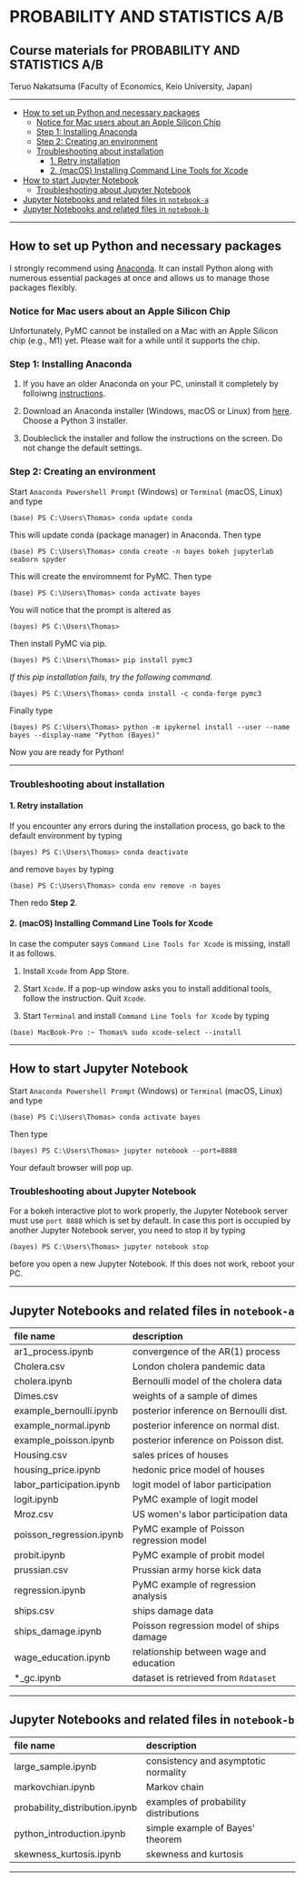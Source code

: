 # PROBABILITY AND STATISTICS A/B <!-- omit in toc -->

## Course materials for PROBABILITY AND STATISTICS A/B <!-- omit in toc -->

Teruo Nakatsuma (Faculty of Economics, Keio University, Japan)

---

- [How to set up Python and necessary packages](#how-to-set-up-python-and-necessary-packages)
  - [Notice for Mac users about an Apple Silicon Chip](#notice-for-mac-users-about-an-apple-silicon-chip)
  - [Step 1: Installing Anaconda](#step-1-installing-anaconda)
  - [Step 2: Creating an environment](#step-2-creating-an-environment)
  - [Troubleshooting about installation](#troubleshooting-about-installation)
    - [1. Retry installation](#1-retry-installation)
    - [2. (macOS) Installing Command Line Tools for Xcode](#2-macos-installing-command-line-tools-for-xcode)
- [How to start Jupyter Notebook](#how-to-start-jupyter-notebook)
  - [Troubleshooting about Jupyter Notebook](#troubleshooting-about-jupyter-notebook)
- [Jupyter Notebooks and related files in `notebook-a`](#jupyter-notebooks-and-related-files-in-notebook-a)
- [Jupyter Notebooks and related files in `notebook-b`](#jupyter-notebooks-and-related-files-in-notebook-b)

---

## How to set up Python and necessary packages

I strongly recommend using [Anaconda](https://www.anaconda.com/). It can install Python along with numerous essential packages at once and allows us to manage those packages flexibly.

### Notice for Mac users about an Apple Silicon Chip

Unfortunately, PyMC cannot be installed on a Mac with an Apple Silicon chip (e.g., M1) yet. Please wait for a while until it supports the chip.

### Step 1: Installing Anaconda

1. If you have an older Anaconda on your PC, uninstall it completely by folloiwng [instructions](https://docs.anaconda.com/anaconda/install/uninstall/).

2. Download an Anaconda installer (Windows, macOS or Linux) from [here](https://www.anaconda.com/distribution/). Choose a Python 3 installer.

3. Doubleclick the installer and follow the instructions on the screen. Do not change the default settings.

### Step 2: Creating an environment

Start `Anaconda Powershell Prompt` (Windows) or `Terminal` (macOS, Linux) and type

```IPython
(base) PS C:\Users\Thomas> conda update conda
```

This will update conda (package manager) in Anaconda. Then type

```IPython
(base) PS C:\Users\Thomas> conda create -n bayes bokeh jupyterlab seaborn spyder
```

This will create the enviromnemt for PyMC. Then type

```IPython
(base) PS C:\Users\Thomas> conda activate bayes
```

You will notice that the prompt is altered as

```IPython
(bayes) PS C:\Users\Thomas>
```

Then install PyMC via pip.

```IPython
(bayes) PS C:\Users\Thomas> pip install pymc3
```

*If this pip installation fails, try the following command.*

```IPython
(bayes) PS C:\Users\Thomas> conda install -c conda-forge pymc3
```

Finally type

```IPython
(bayes) PS C:\Users\Thomas> python -m ipykernel install --user --name bayes --display-name "Python (Bayes)"
```

Now you are ready for Python!

---

### Troubleshooting about installation

#### 1. Retry installation

If you encounter any errors during the installation process, go back to the default environment by typing

```IPython
(bayes) PS C:\Users\Thomas> conda deactivate
```

and remove `bayes` by typing

```IPython
(base) PS C:\Users\Thomas> conda env remove -n bayes
```

Then redo **Step 2**.

#### 2. (macOS) Installing Command Line Tools for Xcode

In case the computer says `Command Line Tools for Xcode` is missing,  install it as follows.

1. Install `Xcode` from App Store.

2. Start `Xcode`. If a pop-up window asks you to install additional tools, follow the instruction. Quit `Xcode`.

3. Start `Terminal` and install `Command Line Tools for Xcode` by typing

``` IPython
(base) MacBook-Pro :~ Thomas% sudo xcode-select --install
```

---

## How to start Jupyter Notebook

<!--- ### Method 1: From the command line -->

Start `Anaconda Powershell Prompt` (Windows) or `Terminal` (macOS, Linux) and type

```IPython
(base) PS C:\Users\Thomas> conda activate bayes
```

Then type

```IPython
(bayes) PS C:\Users\Thomas> jupyter notebook --port=8888
```

Your default browser will pop up.

### Troubleshooting about Jupyter Notebook

For a bokeh interactive plot to work properly, the Jupyter Notebook server must use `port 8888` which is set by default. In case this port is occupied by another Jupyter Notebook server, you need to stop it by typing

```IPython
(bayes) PS C:\Users\Thomas> jupyter notebook stop
```

before you open a new Jupyter Notebook. If this does not work, reboot your PC.

<!-- Click the `Python (Bayes)` button to create a Jupyter notebook. -->

<!-- ![Anaconda Navigator](Screenshot-JupyterLab.png) -->

<!--- ### Method 2: From Anaconda Navigator

Start `Anaconda Navigator`. You may find it in `Start Menu` (Windows) or `Launchpad` (macOS). Alternatively you just type

```IPython
(base) PS C:\Users\Thomas> anaconda-navigator
```

in `Anaconda Powershell Prompt` (Windows) or `Terminal` (macOS, Linux).

Click the `Launch` button in the `Jupyter Notebook` panel.
-->

<!-- ![Anaconda Navigator](Screenshot-AnacondaNavigator.png) -->

---

## Jupyter Notebooks and related files in `notebook-a`

| file name                 | description                              |
|:--------------------------|:-----------------------------------------|
| ar1_process.ipynb         | convergence of the AR(1) process         |
| Cholera.csv               | London cholera pandemic data             |
| cholera.ipynb             | Bernoulli model of the cholera data      |
| Dimes.csv                 | weights of a sample of dimes             |
| example_bernoulli.ipynb   | posterior inference on Bernoulli dist.   |
| example_normal.ipynb      | posterior inference on normal dist.      |
| example_poisson.ipynb     | posterior inference on Poisson dist.     |
| Housing.csv               | sales prices of houses                   |
| housing_price.ipynb       | hedonic price model of houses            |
| labor_participation.ipynb | logit model of labor participation       |
| logit.ipynb               | PyMC example of logit model              |
| Mroz.csv                  | US women's labor participation data      |
| poisson_regression.ipynb  | PyMC example of Poisson regression model |
| probit.ipynb              | PyMC example of probit model             |
| prussian.csv              | Prussian army horse kick data            |
| regression.ipynb          | PyMC example of regression analysis      |
| ships.csv                 | ships damage data                        |
| ships_damage.ipynb        | Poisson regression model of ships damage |
| wage_education.ipynb      | relationship between wage and education  |
| \*_gc.ipynb               | dataset is retrieved from `Rdataset`     |

---

## Jupyter Notebooks and related files in `notebook-b`

| file name | description |
|:-------------------------------|:------------------------------------------|
| large_sample.ipynb             | consistency and asymptotic normality      |
| markovchian.ipynb              | Markov chain                              |
| probability_distribution.ipynb | examples of probability distributions     |
| python_introduction.ipynb      | simple example of Bayes' theorem          |
| skewness_kurtosis.ipynb        | skewness and kurtosis                     |

---
